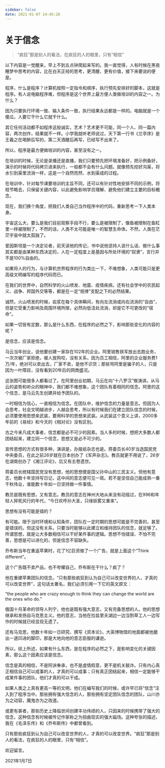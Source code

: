 ```yaml
---
sidebar: false
date: 2021-01-07 14:45:28
---
```

# 关于信念

> “疯狂”那是别人的看法，在疯狂的人的眼里，只有“相信”

以下内容是一觉醒来，早上不到五点钟爬起来写的。我一直觉得，人有时候在黑夜睡梦中思考的内容，比在白天正经的思考，更清醒、更有价值，接下来要说的便是。

<!-- more -->

程序，什么是程序？计算机按照一定指令和顺序，执行预先安排好的脚本，这就是程序。有人说电脑程序难，但程序是这个世界上最方便人类做培训的内容之一。为什么？

因为只要执行环境一致、输入条件一致，执行结果永远都是一样的。电脑就是一个傻瓜，人要它干什么它就干什么。

其它任何活动都不如程序这般诚实，艺术？艺术更不可能，同一个人、同一篇内容，两次创作，结果就不一样。小学我就听老师说过，天下第一行书《兰亭序》是王羲之在喝醉后写的，第二天酒醒后再写，已经写不出来了。

所以，程序是最方便做培训的内容，甚至没有之一。

在培训的时候，无论是录播还是直播，我们只要预先把环境准备好，把示例备好，演示的时候将代码拷贝进来执行，一般都不会有什么问题。就像预先挖好沟渠，将水引到渠里流淌一样，这是一个自然而然、水到渠成的过程。

在培训中，针对每节课要培训的主旨不同，还可以有针对性地安排不同的示例，将枝节略去，只保留关键内容，以此避免影响学员理解、避免他们建立主要的目标概念。

现在，我们换个角度，把我们人类自己当作程序中的代码，重新思考一下人类本身。

宇宙这么大，要么是我们目前观察手段不行，要么是被限制了，像鱼被限制在鱼缸里一样被限制了，不然的话，人类不太可能是唯一的智慧生命体。不然，人类在茫茫宇宙中就太孤独了。

爱因斯坦是一个决定论者，前天读他的传记，书中说他坚持人说什么话、做什么事其实都是由某种东西决定的，人在一定程度上是基因与所处环境的“奴隶”，言行并不是100%自由的。

如果将人的行为，与计算机世界程序的行为类比一下，不难想象，人类可能只是更高级文明编写的程序代码而已。

在我们的世界中，自然科学的火山喷发、地震、疫情疾病，还有社会学中的农民起义、战争、邦国外交等等，都是在一定“规律”支配之下的必然结果。

诚然，火山喷发的时候，岩浆在每个具体瞬间，有向左流淌或向右流淌的“自由”，但是它受重力影响及周围环境所限，必然向低洼处流淌，却是它不可更改的“宿命”。

如果一切皆有定数，那么是什么东西，在程序的必然之下，影响那些变化的内容的呢？

是信念，应该是信念。

马云当年创业，说他要创建一家存在102年的企业。阿里销售铁军放出去跑业务，一次次被厂家拒绝，被人放狗咬，没有关系，因为员工相信，阿里的企业服务费1万/年，绝对可以卖出去，厂家不卖，是他不识货；那些骂阿里是骗子的人，只是因为一叶障目，没有看到20年后的网商盛况。

这张图可能很多人都看过了。在阿里创业初期，马云在向“十八罗汉”做演讲。从马云的姿势和听众的眼神中，我们都不难想象，这个团队有着相同的信念。阿里的这个信念，是马云先生创建并给予团队的。

一时相信为信心，一直相信为信念。在团队中，维护信念的力量是意志。但因为人会思考，社会文明越进步，人越会思考，所以有时候我们在建立团队信念的时候，必须要使用思想来武装，要用科学的思想来武装。从武装这个意义上讲，2000多年前的《易经》和今天的《相对论》没有区别。

古之今来凡成大事者，信念都是必不可少的因素。当人多的时候，想把大多数人都团结起来，建立同一个信念，思想又是必不可少的。

宣传思想的方式有很多种，演讲是，办报纸杂志也是。蒋委员长40岁当选国民党中央委员，在此之前26岁就在日本创办了《军声杂志》。教员就更不用说了，26岁在湖南创办了《湘江评论》，后又有五卷遗世。

蒋委员长统辖国民党没有思想，他的思想便是国父孙中山的三民主义。但他有意志，他数十年坚持写日记，这中间的意志便可见一斑。若不是坚信自己能成熟一番千秋伟业，谁能数十年如一日坚持做一件事情。

教员是既有思想，又有意志。教员的意志在神州大地从来没有动摇过，在996和年轻人猝死风行的年代，“今日欢呼孙大圣，只缘妖雾又重来”。

思想有没有可能是错的？

有可能。限于当时环境和认知条件，团队在一定时期的思想可能是不完善的，甚至是错误的。但这没有关系，只要当时能够以此建立和维持团队的信念，就足够了。所谓思想，就是让大多数相信可以干好某件事的逻辑。思想不怕错误、不怕不完善，思想是可以进化的，但是信念不容缺失。

乔布斯当年在重返苹果时，花了1亿巨资做了一个广告，就是上面这个“Think different”。

这个广告既不卖产品，也不夸耀自己，乔布斯在干什么？疯了？

他在重建苹果团队的信念。“只有那些疯狂到认为自己可以改变世界的人，才真的可以改变世界”，这句话太著名，我们必须引用一下它的英文原文：

“the people who are crazy enough to think they can change the world are the ones who do.”

俄国十月革命的领导人列宁，他也是既有强大意志，又有完备思想的人。他的思想继承和发扬自马克思主义。他的意志，当他在拉兹里夫湖边一边当割草工人一边写作的时候就已经显现无遗了。

还有马克思，他数十年如一日研究、撰写《资本论》，大英博物馆的地面都被他磨出一道凹进的脚印，那是大地向他的意志臣服的谦逊。

所以，综上所述，如果有什么东西，是在程序的必然之下，是影响变化的关键因素，那么这个因素应该是信念。

信念是真的相信，不是阿谀奉承，也不是虛情假意，更不是机关敲诈。只有内心真正相信自己可以成事的人，才真的可以成事；只有真正团结起来，相信一定能够干成某件事的团队，他们才真的可以干成。

如果人类之上真有更高一等的文明，他们在编写我们的时候，或许早已将“信念”注入到了程序当中。那些拥有强大信念的人，那些拥有坚定团队信念的团队，山川亦为之动容，魔鬼亦为之改道。

或更有甚者，那些历史上降临世间创建丰功伟绩的人，只因来的时候携带了强大的信念，这种信念有时候被传记作家称之为扭曲现实的强大磁场。这种夸张的描述，我在《毛泽东传》和《乔布斯传》中都曾看到。

只有那些疯狂到认为自己可以改变世界的人，才真的可以改变世界。“疯狂”那是别人的看法，在疯狂的人的眼里，只有“相信”。

欢迎留言。

2021年1月7日